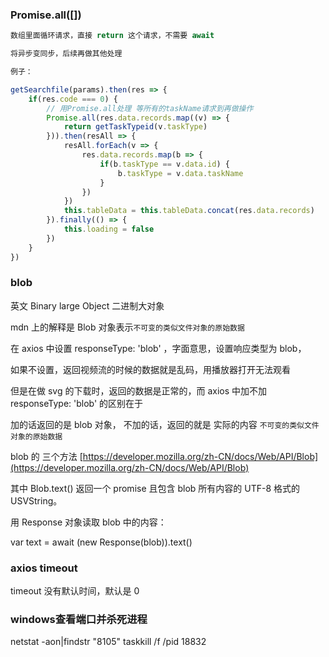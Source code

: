 ### Promise.all([])
```js
数组里面循环请求，直接 return 这个请求，不需要 await

将异步变同步，后续再做其他处理

例子：

getSearchfile(params).then(res => {
    if(res.code === 0) {
        // 用Promise.all处理 等所有的taskName请求到再做操作
        Promise.all(res.data.records.map((v) => {
            return getTaskTypeid(v.taskType)
        })).then(resAll => {
            resAll.forEach(v => {
                res.data.records.map(b => {
                    if(b.taskType == v.data.id) {
                        b.taskType = v.data.taskName
                    }
                })
            })
            this.tableData = this.tableData.concat(res.data.records)
        }).finally(() => {
            this.loading = false
        })
    }
})
```

### blob

英文 Binary large Object 二进制大对象

mdn 上的解释是 Blob 对象表示`不可变的类似文件对象的原始数据`

在 axios 中设置 responseType: 'blob' ，字面意思，设置响应类型为 blob，

如果不设置，返回视频流的时候的数据就是乱码，用播放器打开无法观看

但是在做 svg 的下载时，返回的数据是正常的，而 axios 中加不加 responseType: 'blob' 的区别在于

加的话返回的是 blob 对象， 不加的话，返回的就是 实际的内容 `不可变的类似文件对象的原始数据`

blob 的 三个方法 [https://developer.mozilla.org/zh-CN/docs/Web/API/Blob](https://developer.mozilla.org/zh-CN/docs/Web/API/Blob)

其中 Blob.text() 返回一个 promise 且包含 blob 所有内容的 UTF-8 格式的 USVString。

用 Response 对象读取 blob 中的内容：

var text = await (new Response(blob)).text() 

### axios timeout

timeout 没有默认时间，默认是 0

### windows查看端口并杀死进程

netstat -aon|findstr "8105"
taskkill /f /pid 18832